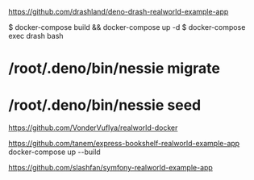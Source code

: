https://github.com/drashland/deno-drash-realworld-example-app


$ docker-compose build && docker-compose up -d
$ docker-compose exec drash bash
# /root/.deno/bin/nessie migrate
# /root/.deno/bin/nessie seed


https://github.com/VonderVuflya/realworld-docker


https://github.com/tanem/express-bookshelf-realworld-example-app
docker-compose up --build

https://github.com/slashfan/symfony-realworld-example-app
